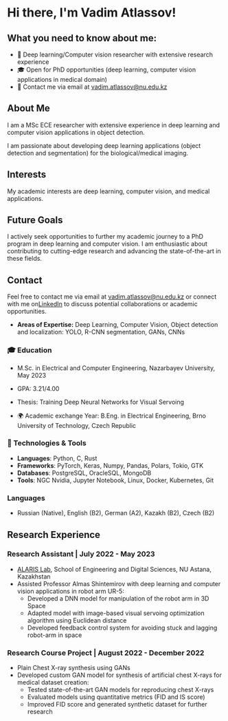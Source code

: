 # Hi there, I'm Vadim Atlassov!

## What you need to know about me:

 - 🧠 Deep learning/Computer vision researcher with extensive research experience
 - 🎓 Open for PhD opportunities (deep learning, computer vision applications in medical domain)
 - 📩 Contact me via email at [vadim.atlassov@nu.edu.kz](mailto:vadim.atlassov@nu.edu.kz)

## About Me
I am a MSc ECE researcher with extensive experience in deep learning and computer vision applications in object detection. 

I am passionate about developing deep learning applications (object detection and segmentation) for the biological/medical imaging.

## Interests
My academic interests are deep learning, computer vision, and medical applications.

## Future Goals
I actively seek opportunities to further my academic journey to a PhD program in deep learning and computer vision. I am enthusiastic about contributing to cutting-edge research and advancing the state-of-the-art in these fields.

## Contact
Feel free to contact me via email at vadim.atlassov@nu.edu.kz or connect with me on[LinkedIn](www.linkedin.com/in/vadim-atlassov) to discuss potential collaborations or academic opportunities.

- **Areas of Expertise:** Deep Learning, Computer Vision, Object detection and localization: YOLO, R-CNN segmentation, GANs, CNNs

### 🎓 Education
-  M.Sc. in Electrical and Computer Engineering, Nazarbayev University, May 2023
  - GPA: 3.21/4.00
  - Thesis: Training Deep Neural Networks for Visual Servoing

- 🌍 Academic exchange Year: B.Eng. in Electrical Engineering, Brno University of Technology, Czech Republic

### 🔧 Technologies & Tools
- **Languages**: Python, C, Rust
- **Frameworks**: PyTorch, Keras, Numpy, Pandas, Polars, Tokio, GTK
- **Databases**: PostgreSQL, OracleSQL, MongoDB
- **Tools**: NGC Nvidia, Jupyter Notebook, Linux, Docker, Kubernetes, Git

### Languages
- Russian (Native), English (B2), German (A2), Kazakh (B2), Czech (B2)

## Research Experience

### Research Assistant | July 2022 - May 2023
- [ALARIS Lab](https://www.alaris.kz/), School of Engineering and Digital Sciences, NU Astana, Kazakhstan
- Assisted Professor Almas Shintemirov with deep learning and computer vision applications in robot arm UR-5:
  - Developed a DNN model for manipulation of the robot arm in 3D Space
  - Adapted model with image-based visual servoing optimization algorithm using Euclidean distance
  - Developed feedback control system for avoiding stuck and lagging robot-arm in space

### Research Course Project | August 2022 - December 2022
- Plain Chest X-ray synthesis using GANs
- Developed custom GAN model for synthesis of artificial chest X-rays for medical dataset creation:
  - Tested state-of-the-art GAN models for reproducing chest X-rays
  - Evaluated models using quantitative metrics (FID and IS score)
  - Improved FID score and generated synthetic dataset for further research

